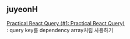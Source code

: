 <h2>juyeonH</h2><a href="https://www.notion.so/study66/1-Practical-React-Query-55c23f321b3c47299f89b38dd4723082#d317971d3cc34b5d9ae144404893f099">Practical React Query (#1: Practical React Query)</a><br>: query key를 dependency array처럼 사용하기